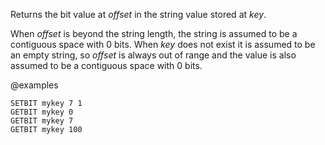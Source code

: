 Returns the bit value at _offset_ in the string value stored at _key_.

When _offset_ is beyond the string length, the string is assumed to be a
contiguous space with 0 bits.
When _key_ does not exist it is assumed to be an empty string, so _offset_ is
always out of range and the value is also assumed to be a contiguous space with
0 bits.

@examples

```cli
SETBIT mykey 7 1
GETBIT mykey 0
GETBIT mykey 7
GETBIT mykey 100
```

